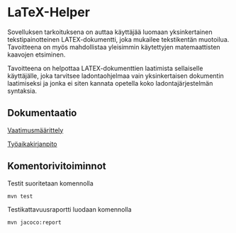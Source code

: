 # LaTeX-Helper 
Sovelluksen tarkoituksena on auttaa käyttäjää luomaan yksinkertainen tekstipainotteinen LATEX-dokumentti, joka mukailee tekstikentän muotoilua. Tavoitteena on myös mahdollistaa yleisimmin käytettyjen matemaattisten kaavojen etsiminen.

Tavoitteena on helpottaa LATEX-dokumenttien laatimista sellaiselle käyttäjälle, joka tarvitsee ladontaohjelmaa vain yksinkertaisen dokumentin laatimiseksi ja jonka ei siten kannata opetella koko ladontajärjestelmän syntaksia.
## Dokumentaatio
[Vaatimusmäärittely](https://github.com/alekmus/LATEX-Helper/blob/master/dokumentointi/Vaatimusm%C3%A4%C3%A4rittely.md) 

[Työaikakirjanpito](https://github.com/alekmus/LATEX-Helper/blob/master/dokumentointi/ty%C3%B6aikakirjanpito.md) 

## Komentorivitoiminnot
Testit suoritetaan komennolla
```
mvn test
```

Testikattavuusraportti luodaan komennolla
```
mvn jacoco:report
```
